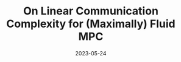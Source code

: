 ---
title: "On Linear Communication Complexity for (Maximally) Fluid MPC"
authors: Alexander Bienstock, Daniel Escudero, and Antigoni Polychroniadou
collection: publications
category: conferences
#permalink: 
excerpt: #'This paper is about the number 1. The number 2 is left for future work.'
date: 2023-05-24
venue: "Crypto 2023"
workshops: "TPMPC 2023"
slidesurl: #'http://academicpages.github.io/files/slides1.pdf'
paperurl: 'https://eprint.iacr.org/2023/839.pdf'
citation: #'Your Name, You. (2009). &quot;Paper Title Number 1.&quot; <i>Journal 1</i>. 1(1).'
---
